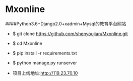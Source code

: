 # Mxonline
####Python3.6+Django2.0+xadmin+Mysql的教育平台网站

- $ git clone https://github.com/shenyoujian/Mxonline.git
- $ cd Mxonline
- $ pip install -r requirements.txt
- $ python manage.py runserver

- 项目上线地址:http://119.23.70.10
